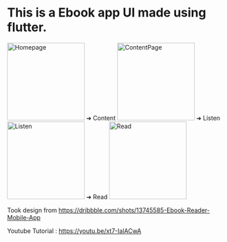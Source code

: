 

      
# This is a Ebook app UI made using flutter.
<p align="">
  <img src="https://user-images.githubusercontent.com/34105590/92441278-8d547900-f1cb-11ea-8785-4c1281cb2418.png" width="180" title="Homepage"> ➜ Content     
  <img src="https://user-images.githubusercontent.com/34105590/92443913-cc84c900-f1cf-11ea-9c6b-3225166f6873.png" width="180" title="ContentPage">  ➜ Listen
  <img src="https://user-images.githubusercontent.com/34105590/92443953-da3a4e80-f1cf-11ea-971f-f079a5b54829.png" width="180" title="Listen">  ➜  Read
  <img src="https://user-images.githubusercontent.com/34105590/92443939-d5759a80-f1cf-11ea-9895-61a12690c14d.png" width="180" title="Read">
 
  
  
  
</p>



Took design from https://dribbble.com/shots/13745585-Ebook-Reader-Mobile-App

Youtube Tutorial :  https://youtu.be/xt7-IalACwA



